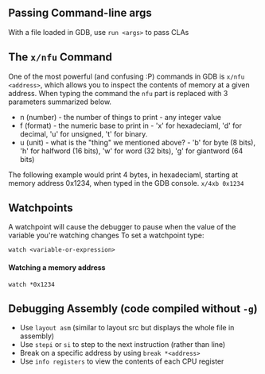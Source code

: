 ## Passing Command-line args
With a file loaded in GDB, use ```run <args>``` to pass CLAs

## The ```x/nfu``` Command
One of the most powerful (and confusing :P) commands in GDB is ```x/nfu <address>```, which allows you to inspect the contents of memory at a given address.
When typing the command the ```nfu``` part is replaced with 3 parameters summarized below.
* n (number) - the number of things to print - any integer value
* f (format) - the numeric base to print in - 'x' for hexadeciaml, 'd' for decimal, 'u' for unsigned, 't' for binary.
* u (unit) - what is the "thing" we mentioned above? - 'b' for byte (8 bits), 'h' for halfword (16 bits), 'w' for word (32 bits), 'g' for giantword (64 bits)

The following example would print 4 bytes, in hexadeciaml, starting at memory address 0x1234, when typed in the GDB console.
```x/4xb 0x1234```

## Watchpoints
A watchpoint will cause the debugger to pause when the value of the variable you're watching changes
To set a watchpoint type:
```
watch <variable-or-expression>
```

#### Watching a memory address
```
watch *0x1234
````

## Debugging Assembly (code compiled without ```-g```)
* Use ```layout asm``` (similar to layout src but displays the whole file in assembly)
* Use ```stepi``` or ```si``` to step to the next instruction (rather than line)
* Break on a specific address by using ```break *<address>```
* Use ```info registers``` to view the contents of each CPU register

